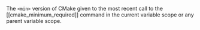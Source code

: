 The `<min>` version of CMake given to the most recent call to the [[cmake_minimum_required]] command in the current variable scope or any parent variable scope.